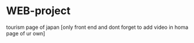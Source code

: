 # WEB-project
tourism page of japan [only front end  and dont forget to add video in homa page of ur own]
